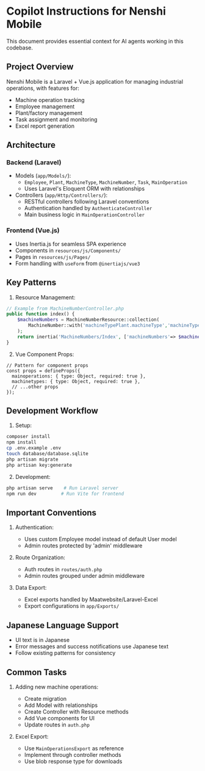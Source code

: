# Copilot Instructions for Nenshi Mobile

This document provides essential context for AI agents working in this codebase.

## Project Overview

Nenshi Mobile is a Laravel + Vue.js application for managing industrial operations, with features for:
- Machine operation tracking
- Employee management
- Plant/factory management
- Task assignment and monitoring
- Excel report generation

## Architecture

### Backend (Laravel)
- Models (`app/Models/`):
  - `Employee`, `Plant`, `MachineType`, `MachineNumber`, `Task`, `MainOperation`
  - Uses Laravel's Eloquent ORM with relationships
- Controllers (`app/Http/Controllers/`):
  - RESTful controllers following Laravel conventions
  - Authentication handled by `AuthenticateController`
  - Main business logic in `MainOperationController`

### Frontend (Vue.js)
- Uses Inertia.js for seamless SPA experience
- Components in `resources/js/Components/`
- Pages in `resources/js/Pages/`
- Form handling with `useForm` from `@inertiajs/vue3`

## Key Patterns

1. Resource Management:
```php
// Example from MachineNumberController.php
public function index() {
    $machineNumbers = MachineNumberResource::collection(
        MachineNumber::with('machineTypePlant.machineType','machineTypePlant.plant')->get()
    );
    return inertia('MachineNumbers/Index', ['machineNumbers'=> $machineNumbers]);
}
```

2. Vue Component Props:
```vue
// Pattern for component props
const props = defineProps({
  mainoperations: { type: Object, required: true },
  machinetypes: { type: Object, required: true },
  // ...other props
});
```

## Development Workflow

1. Setup:
```bash
composer install
npm install
cp .env.example .env
touch database/database.sqlite
php artisan migrate
php artisan key:generate
```

2. Development:
```bash
php artisan serve    # Run Laravel server
npm run dev         # Run Vite for frontend
```

## Important Conventions

1. Authentication:
   - Uses custom Employee model instead of default User model
   - Admin routes protected by 'admin' middleware

2. Route Organization:
   - Auth routes in `routes/auth.php`
   - Admin routes grouped under admin middleware

3. Data Export:
   - Excel exports handled by Maatwebsite/Laravel-Excel
   - Export configurations in `app/Exports/`

## Japanese Language Support
- UI text is in Japanese
- Error messages and success notifications use Japanese text
- Follow existing patterns for consistency

## Common Tasks

1. Adding new machine operations:
   - Create migration
   - Add Model with relationships
   - Create Controller with Resource methods
   - Add Vue components for UI
   - Update routes in `auth.php`

2. Excel Export:
   - Use `MainOperationsExport` as reference
   - Implement through controller methods
   - Use blob response type for downloads